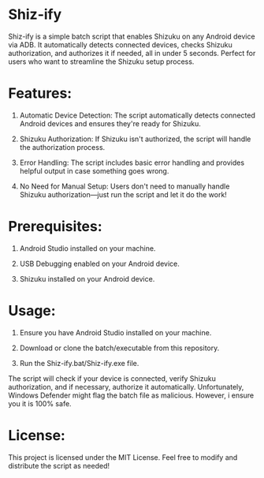 # Shiz-ify
Shiz-ify is a simple batch script that enables Shizuku on any Android device via ADB. It automatically detects connected devices, checks Shizuku authorization, and authorizes it if needed, all in under 5 seconds. Perfect for users who want to streamline the Shizuku setup process.
# Features:

1. Automatic Device Detection: The script automatically detects connected Android devices and ensures they're ready for Shizuku.

2. Shizuku Authorization: If Shizuku isn't authorized, the script will handle the authorization process.

3. Error Handling: The script includes basic error handling and provides helpful output in case something goes wrong.

4. No Need for Manual Setup: Users don't need to manually handle Shizuku authorization—just run the script and let it do the work!

# Prerequisites:

1. Android Studio installed on your machine.
  
2. USB Debugging enabled on your Android device.

3. Shizuku installed on your Android device.

# Usage:

1. Ensure you have Android Studio installed on your machine.

2. Download or clone the batch/executable from this repository.

3. Run the Shiz-ify.bat/Shiz-ify.exe file.

The script will check if your device is connected, verify Shizuku authorization, and if necessary, authorize it automatically.
Unfortunately, Windows Defender might flag the batch file as malicious. However, i ensure you it is 100% safe.
# License:
This project is licensed under the MIT License. Feel free to modify and distribute the script as needed!
